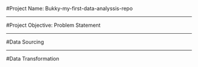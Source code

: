 #Project Name:  Bukky-my-first-data-analyssis-repo



--------
#Project Objective: Problem Statement



-------
#Data Sourcing



------
#Data Transformation
